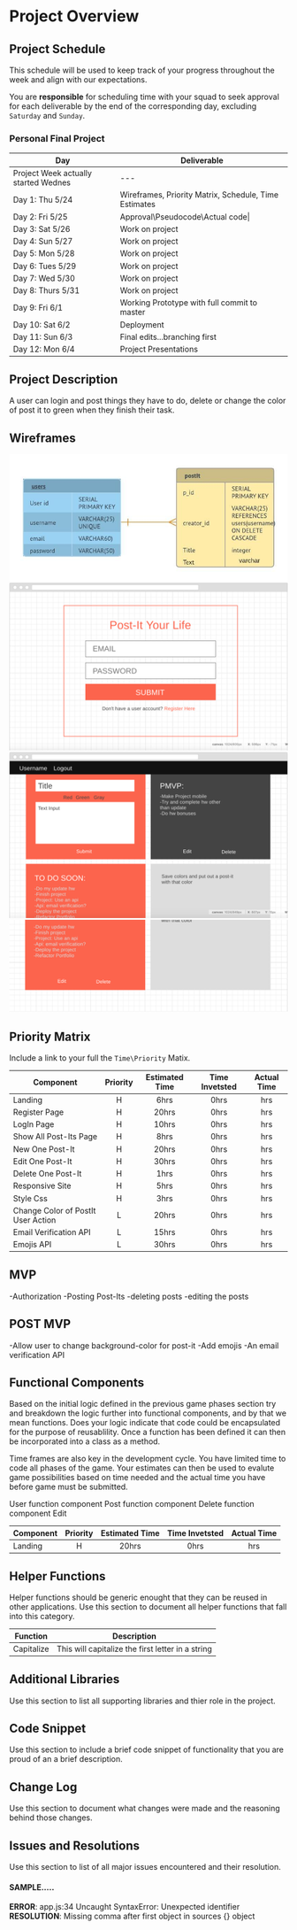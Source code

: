 # Project Overview

## Project Schedule

This schedule will be used to keep track of your progress throughout the week and align with our expectations.  

You are **responsible** for scheduling time with your squad to seek approval for each deliverable by the end of the corresponding day, excluding `Saturday` and `Sunday`.

### Personal Final Project 

|  Day | Deliverable | 
|---|---|
|Project Week actually started Wednes |---|
|Day 1: Thu 5/24 | Wireframes, Priority Matrix, Schedule, Time Estimates |
|Day 2: Fri 5/25 | Approval\Pseudocode\Actual code\|
|Day 3: Sat 5/26 | Work on project  |
|Day 4: Sun 5/27 | Work on project  |
|Day 5: Mon 5/28 | Work on project  |
|Day 6: Tues 5/29 | Work on project  |
|Day 7: Wed 5/30 | Work on project  |
|Day 8: Thurs 5/31  | Work on project  |
|Day 9: Fri 6/1 | Working Prototype with full commit to master |
|Day 10: Sat 6/2 | Deployment |
|Day 11: Sun 6/3 | Final edits...branching first |
|Day 12: Mon 6/4 | Project Presentations |

## Project Description

A user can login and post things they have to do, delete or change the 
color of post it to green when they finish their task.

## Wireframes

![WireFrame](images/PostIt_ERDiagram.jpeg)
![WireFrame](images/landing.png)
![WireFrame](images/PostIt.png)
![WireFrame](images/PostIt2.png)

## Priority Matrix

Include a link to your full the `Time\Priority` Matix. 

| Component | Priority | Estimated Time | Time Invetsted | Actual Time |
| --- | :---: |  :---: | :---: | :---: |
| Landing | H | 6hrs| 0hrs | hrs | 
| Register Page | H | 20hrs| 0hrs | hrs | 
| LogIn Page | H | 10hrs| 0hrs | hrs | 
| Show All Post-Its Page | H | 8hrs| 0hrs | hrs | 
| New One Post-It | H | 20hrs| 0hrs | hrs | 
| Edit One Post-It | H | 30hrs| 0hrs | hrs | 
| Delete One Post-It | H | 1hrs| 0hrs | hrs |
| Responsive Site | H | 5hrs| 0hrs | hrs |
| Style Css | H | 3hrs| 0hrs | hrs |
| Change Color of PostIt User Action | L | 20hrs| 0hrs | hrs |
| Email Verification API | L | 15hrs| 0hrs | hrs | 
| Emojis API | L | 30hrs| 0hrs | hrs | 


## MVP 

-Authorization
-Posting Post-Its
-deleting posts
-editing the posts

## POST MVP
-Allow user to change background-color for post-it
-Add emojis
-An email verification API

## Functional Components

Based on the initial logic defined in the previous game phases section try and breakdown the logic further into functional components, and by that we mean functions.  Does your logic indicate that code could be encapsulated for the purpose of reusablility.  Once a function has been defined it can then be incorporated into a class as a method. 

Time frames are also key in the development cycle.  You have limited time to code all phases of the game.  Your estimates can then be used to evalute game possibilities based on time needed and the actual time you have before game must be submitted. 

User function component
Post function component
Delete function component
Edit

| Component | Priority | Estimated Time | Time Invetsted | Actual Time |
| --- | :---: |  :---: | :---: | :---: |
| Landing | H | 20hrs| 0hrs | hrs |

## Helper Functions
Helper functions should be generic enought that they can be reused in other applications. Use this section to document all helper functions that fall into this category.

| Function | Description | 
| --- | :---: |  
| Capitalize | This will capitalize the first letter in a string | 

## Additional Libraries
 Use this section to list all supporting libraries and thier role in the project. 

## Code Snippet

Use this section to include a brief code snippet of functionality that you are proud of an a brief description.  

## Change Log
 Use this section to document what changes were made and the reasoning behind those changes.  

## Issues and Resolutions
 Use this section to list of all major issues encountered and their resolution.

#### SAMPLE.....
**ERROR**: app.js:34 Uncaught SyntaxError: Unexpected identifier                                
**RESOLUTION**: Missing comma after first object in sources {} object
